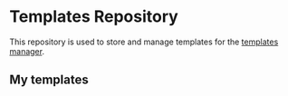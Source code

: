 # Templates Repository

This repository is used to store and manage templates for the [templates manager](https://github.com/Donovan-Ye/template-manager).

## My templates

<!-- tm-list-start -->

<!-- tm-list-end -->
